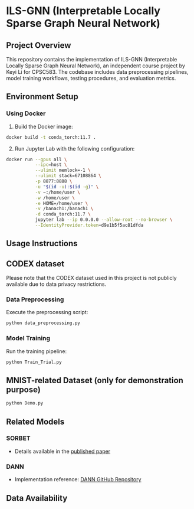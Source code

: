 # ILS-GNN (Interpretable Locally Sparse Graph Neural Network)

## Project Overview
This repository contains the implementation of ILS-GNN (Interpretable Locally Sparse Graph Neural Network), an independent course project by Keyi Li for CPSC583. The codebase includes data preprocessing pipelines, model training workflows, testing procedures, and evaluation metrics.

## Environment Setup

### Using Docker
1. Build the Docker image:
```bash
docker build -t conda_torch:11.7 .
```

2. Run Jupyter Lab with the following configuration:
```bash
docker run --gpus all \
           --ipc=host \
           --ulimit memlock=-1 \
           --ulimit stack=67108864 \
           -p 8877:8888 \
           -u "$(id -u):$(id -g)" \
           -v ~:/home/user \
           -w /home/user \
           -e HOME=/home/user \
           -v /banach1:/banach1 \
           -d conda_torch:11.7 \
           jupyter lab --ip 0.0.0.0 --allow-root --no-browser \
           --IdentityProvider.token=d9e1b5f5ac81dfda
```

## Usage Instructions

## CODEX dataset
Please note that the CODEX dataset used in this project is not publicly available due to data privacy restrictions.
### Data Preprocessing
Execute the preprocessing script:
```bash
python data_preprocessing.py
```
### Model Training
Run the training pipeline:
```bash
python Train_Trial.py
```

## MNIST-related Dataset (only for demonstration purpose)
```bash
python Demo.py
```

## Related Models

### SORBET
- Details available in the [published paper](https://pubmed.ncbi.nlm.nih.gov/38260586/)

### DANN
- Implementation reference: [DANN GitHub Repository](https://github.com/fungtion/DANN)

## Data Availability

